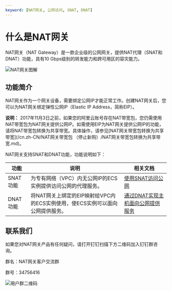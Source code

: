 ```yaml
---
keyword: [NAT网关, 公网访问, SNAT, DNAT]
---
```


# 什么是NAT网关

NAT网关（NAT Gateway）是一款企业级的公网网关，提供NAT代理（SNAT和DNAT）功能，具有10 Gbps级别的转发能力和跨可用区的容灾能力。

![NAT网关图解](https://static-aliyun-doc.oss-accelerate.aliyuncs.com/assets/img/zh-CN/1283214061/p4440.png)

## 功能简介

NAT网关作为一个网关设备，需要绑定公网IP才能正常工作。创建NAT网关后，您可以为NAT网关绑定弹性公网IP（Elastic IP Address，简称EIP）。

**说明：** 2017年11月3日之前，如果您的阿里云账号存在NAT带宽包，您仍需使用NAT带宽包为NAT网关提供公网IP。如需使用EIP为NAT网关提供公网IP的功能，请将NAT带宽包转换为共享带宽。具体操作，请参见[NAT网关带宽包转换为共享带宽](/cn.zh-CN/NAT网关带宽包 （停止新购）/NAT网关带宽包转换为共享带宽.md)。

NAT网关支持SNAT和DNAT功能，功能说明如下：

|功能|说明|相关文档|
|--|--|----|
|SNAT功能|为专有网络（VPC）内无公网IP的ECS实例提供访问公网的代理服务。|[使用SNAT访问公网](/cn.zh-CN/快速入门/使用SNAT访问公网.md)|
|DNAT功能|将NAT网关上绑定的EIP映射给VPC内的ECS实例使用，使ECS实例可以面向公网提供服务。|[通过DNAT实现主机面向公网提供服务](/cn.zh-CN/快速入门/通过DNAT实现主机面向公网提供服务.md)|

## 联系我们

如果您对NAT网关产品有任何疑问，请打开钉钉扫描下方二维码加入钉钉群咨询。

群名：NAT网关客户交流群

群号：34756416

![用户群二维码](https://static-aliyun-doc.oss-accelerate.aliyuncs.com/assets/img/zh-CN/4082659951/p161032.png)

